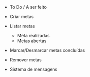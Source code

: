 - To Do / A ser feito

- Criar metas
- Listar metas
  - Meta realizadas
  - Metas abertas
- Marcar/Desmarcar metas concluídas
- Remover metas
- Sistema de mensagens
